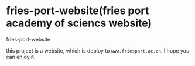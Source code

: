 # fries-port-website(fries port academy of sciencs website)

fries-port-website

this project is a website, which is deploy to `www.friesport.ac.cn`. I hope you can enjoy it.
